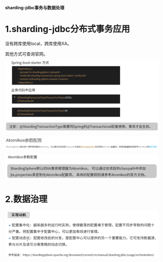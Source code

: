 **sharding-jdbc事务与数据处理**



# 1.sharding-jdbc分布式事务应用

没有跨库使用local，跨库使用XA。

其他方式可查询官网。

![](分布式事务应用.png)



![](XA配置.png)



![](Atomikos配置.png)



# 2.数据治理

![](配置中心.png)

